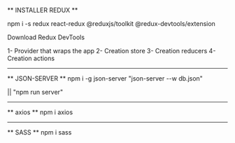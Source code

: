 ** INSTALLER REDUX **

npm i -s redux react-redux @reduxjs/toolkit @redux-devtools/extension

Download Redux DevTools

1- Provider that wraps the app
2- Creation store
3- Creation reducers
4- Creation actions

-----------------------

** JSON-SERVER **
npm i -g json-server
"json-server --w db.json" 

|| "npm run server"

-----------------------

** axios **
npm i axios

-----------------------

** SASS **
npm i sass
